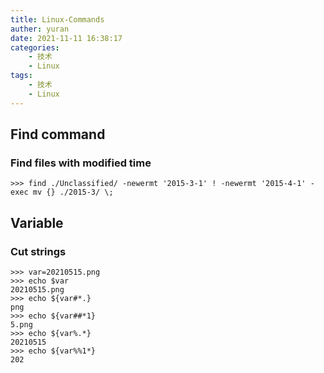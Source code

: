 ```yaml
---
title: Linux-Commands
auther: yuran
date: 2021-11-11 16:38:17
categories:
	- 技术
	- Linux
tags:
	- 技术
	- Linux
---
```


## Find command

### Find files with modified time
```Shell
>>> find ./Unclassified/ -newermt '2015-3-1' ! -newermt '2015-4-1' -exec mv {} ./2015-3/ \;
```

## Variable

### Cut strings
```Shell
>>> var=20210515.png
>>> echo $var
20210515.png
>>> echo ${var#*.}
png
>>> echo ${var##*1}
5.png
>>> echo ${var%.*}
20210515
>>> echo ${var%%1*}
202
```
